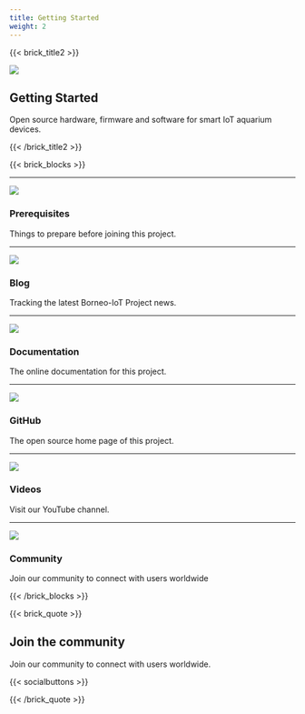 ```yaml
---
title: Getting Started
weight: 2
---
```


{{< brick_title2 >}}

![](/uploads/photos/home/hero.jpg)

## Getting Started

Open source hardware, firmware and software for smart IoT aquarium devices.

{{< /brick_title2 >}}


{{< brick_blocks >}}

---

![](/uploads/products/ulva6/gallery/ulva6-cover.jpg)
### Prerequisites

Things to prepare before joining this project.

[](https://docs.borneoiot.com/getting-started/prerequisites.html)

---

![](/uploads/products/ulva6/gallery/ulva6-cover.jpg)
### Blog

Tracking the latest Borneo-IoT Project news.

[](/blog)

---

![](/uploads/products/ulva6/gallery/ulva6-cover.jpg)
### Documentation

The online documentation for this project.

[](https://docs.borneoiot.com)

---

![](/uploads/products/ulva6/gallery/ulva6-cover.jpg)
### GitHub

The open source home page of this project.

[](https://github.com/borneo-iot)

---

![](/uploads/products/ulva6/gallery/ulva6-cover.jpg)
### Videos

Visit our YouTube channel.

[](https://www.youtube.com/@borneoiot)

---

![](/uploads/products/ulva6/gallery/ulva6-cover.jpg)
### Community

Join our community to connect with users worldwide

[](#join-the-community)


{{< /brick_blocks >}}


{{< brick_quote >}}

## Join the community

Join our community to connect with users worldwide.


{{< socialbuttons >}}

{{< /brick_quote >}}

